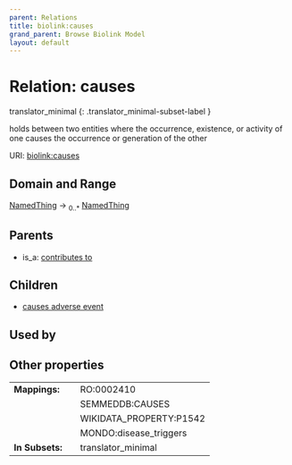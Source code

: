 ```yaml
---
parent: Relations
title: biolink:causes
grand_parent: Browse Biolink Model
layout: default
---
```


# Relation: causes

translator_minimal
{: .translator_minimal-subset-label }


holds between two entities where the occurrence, existence, or activity of one causes the occurrence or  generation of the other

URI: [biolink:causes](https://w3id.org/biolink/vocab/causes)

## Domain and Range

[NamedThing](NamedThing.md) ->  <sub>0..*</sub> [NamedThing](NamedThing.md)

## Parents

 *  is_a: [contributes to](contributes_to.md)

## Children

 *  [causes adverse event](causes_adverse_event.md)

## Used by


## Other properties

|  |  |  |
| --- | --- | --- |
| **Mappings:** | | RO:0002410 |
|  | | SEMMEDDB:CAUSES |
|  | | WIKIDATA_PROPERTY:P1542 |
|  | | MONDO:disease_triggers |
| **In Subsets:** | | translator_minimal |

